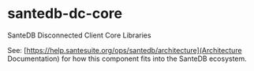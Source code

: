 # santedb-dc-core
SanteDB Disconnected Client Core Libraries

See: [https://help.santesuite.org/ops/santedb/architecture](Architecture Documentation) for how this component fits into the SanteDB ecosystem.
